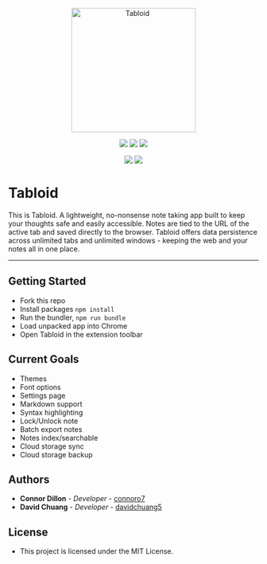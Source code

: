 <p align="center">
  <img src="https://raw.githubusercontent.com/connoro7/Tabloid/main/images/icon500.png" width="250" title="Tabloid">
</p>


<p align="center">
  <img src="https://img.shields.io/github/v/release/connoro7/Tabloid?style=for-the-badge">
  <img src="https://img.shields.io/github/issues/connoro7/Tabloid?style=for-the-badge">
  <img src="https://img.shields.io/github/contributors-anon/connoro7/Tabloid?style=for-the-badge">
</p>
<p align="center">
  <img src="https://img.shields.io/chrome-web-store/users/xxxxxxxxxxxxxxxxxxx?style=for-the-badge">
  <img src="https://img.shields.io/chrome-web-store/rating/xxxxxxxxxxxxxxx?style=for-the-badge">
</p>

# Tabloid

This is Tabloid. A lightweight, no-nonsense note taking app built to keep your thoughts safe and easily accessible. Notes are tied to the URL of the active tab and saved directly to the browser.
Tabloid offers data persistence across unlimited tabs and unlimited windows - keeping the web and your notes all in one place.

---

## Getting Started

- Fork this repo
- Install packages `npm install`
- Run the bundler, `npm run bundle`
- Load unpacked app into Chrome
- Open Tabloid in the extension toolbar

## Current Goals

- Themes
- Font options
- Settings page
- Markdown support
- Syntax highlighting
- Lock/Unlock note
- Batch export notes
- Notes index/searchable
- Cloud storage sync
- Cloud storage backup

## Authors

- **Connor Dillon** - _Developer_ - [connoro7](https://github.com/connoro7)
- **David Chuang** - _Developer_ - [davidchuang5](https://github.com/davidchuang5)

## License

- This project is licensed under the MIT License.

